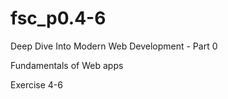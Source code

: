 # fsc_p0.4-6

Deep Dive Into Modern Web Development - Part 0

Fundamentals of Web apps

Exercise 4-6

